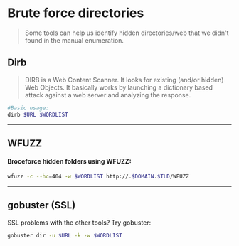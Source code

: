 # Brute force directories

> Some tools can help us identify hidden directories/web that we didn't found in the manual enumeration.

## Dirb

> DIRB is a Web Content Scanner. It looks for existing (and/or hidden) Web Objects. It basically works by launching a dictionary based attack against a web server and analyzing the response.

```bash
#Basic usage:
dirb $URL $WORDLIST
```

_____

## WFUZZ

#### Broceforce hidden folders using WFUZZ:
```bash
wfuzz -c --hc=404 -w $WORDLIST http://.$DOMAIN.$TLD/WFUZZ
```
_____

## gobuster (SSL)

SSL problems with the other tools? Try gobuster:

```bash
gobuster dir -u $URL -k -w $WORDLIST
```
